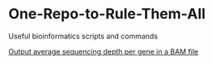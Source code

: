 # One-Repo-to-Rule-Them-All
Useful bioinformatics scripts and commands


[Output average sequencing depth per gene in a BAM file](https://github.com/kayleewatson/One-Repo-to-Rule-Them-All/blob/main/avg_gene_depth.sh)
